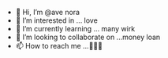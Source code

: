 - 👋 Hi, I’m @ave nora
- 👀 I’m interested in ... love 
- 🌱 I’m currently learning ... many wirk
- 💞️ I’m looking to collaborate on ...money loan
- 📫 How to reach me ...🥰🥰🥰

<!---
ave norais a ✨ special ✨ repository because its `README.md` (this file) appears on your GitHub profile.
You can click the Preview link to take a look at your changes.
--->
